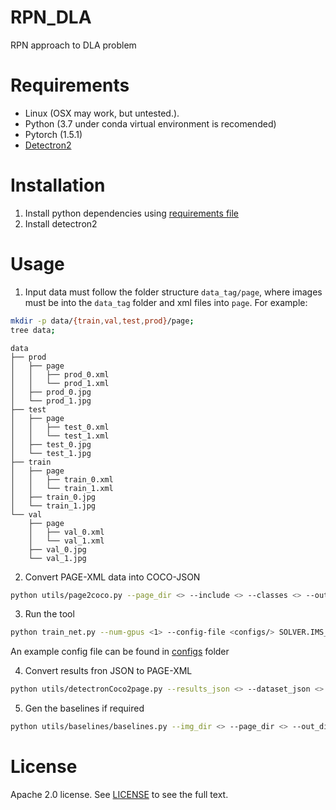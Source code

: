 # RPN_DLA
RPN approach to DLA problem

# Requirements
* Linux (OSX may work, but untested.).
* Python (3.7 under conda virtual environment is recomended)
* Pytorch (1.5.1)
* [Detectron2](https://github.com/facebookresearch/detectron2)

# Installation

1. Install python dependencies using [requirements file](rpndla_env.yml)
2. Install detectron2

# Usage

1. Input data must follow the folder structure `data_tag/page`, where images must be into the `data_tag` folder and xml files into `page`. For example:
```bash
mkdir -p data/{train,val,test,prod}/page;
tree data;
```

```
data
├── prod
│   ├── page
│   │   ├── prod_0.xml
│   │   └── prod_1.xml
│   ├── prod_0.jpg
│   └── prod_1.jpg
├── test
│   ├── page
│   │   ├── test_0.xml
│   │   └── test_1.xml
│   ├── test_0.jpg
│   └── test_1.jpg
├── train
│   ├── page
│   │   ├── train_0.xml
│   │   └── train_1.xml
│   ├── train_0.jpg
│   └── train_1.jpg
└── val
    ├── page
    │   ├── val_0.xml
    │   └── val_1.xml
    ├── val_0.jpg
    └── val_1.jpg
```

2. Convert PAGE-XML data into COCO-JSON 
```bash 
python utils/page2coco.py --page_dir <> --include <> --classes <> --output <>
```

3. Run the tool
```bash
python train_net.py --num-gpus <1> --config-file <configs/> SOLVER.IMS_PER_BATCH <4> SOLVER.BASE_LR <0.01>
```
An example config file can be found in [configs](configs) folder

4. Convert results fron JSON to PAGE-XML
```bash
python utils/detectronCoco2page.py --results_json <> --dataset_json <> --output <>
```

5. Gen the baselines if required
```bash
python utils/baselines/baselines.py --img_dir <> --page_dir <> --out_dir <>
```

# License

Apache 2.0 license.
See [LICENSE](LICENSE) to see the full text.
